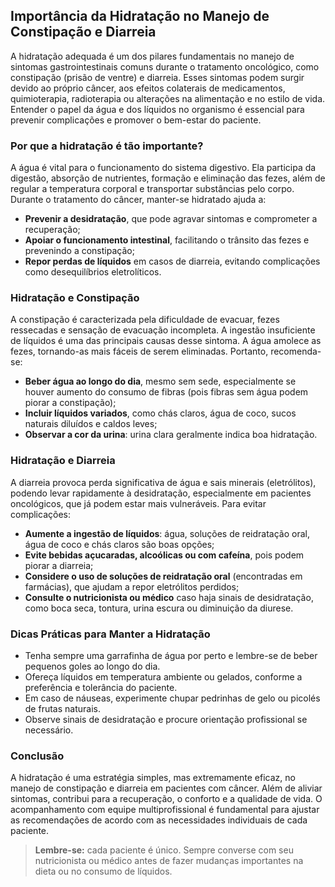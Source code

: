 
## Importância da Hidratação no Manejo de Constipação e Diarreia

A hidratação adequada é um dos pilares fundamentais no manejo de sintomas gastrointestinais comuns durante o tratamento oncológico, como constipação (prisão de ventre) e diarreia. Esses sintomas podem surgir devido ao próprio câncer, aos efeitos colaterais de medicamentos, quimioterapia, radioterapia ou alterações na alimentação e no estilo de vida. Entender o papel da água e dos líquidos no organismo é essencial para prevenir complicações e promover o bem-estar do paciente.

### Por que a hidratação é tão importante?

A água é vital para o funcionamento do sistema digestivo. Ela participa da digestão, absorção de nutrientes, formação e eliminação das fezes, além de regular a temperatura corporal e transportar substâncias pelo corpo. Durante o tratamento do câncer, manter-se hidratado ajuda a:

- **Prevenir a desidratação**, que pode agravar sintomas e comprometer a recuperação;
- **Apoiar o funcionamento intestinal**, facilitando o trânsito das fezes e prevenindo a constipação;
- **Repor perdas de líquidos** em casos de diarreia, evitando complicações como desequilíbrios eletrolíticos.

### Hidratação e Constipação

A constipação é caracterizada pela dificuldade de evacuar, fezes ressecadas e sensação de evacuação incompleta. A ingestão insuficiente de líquidos é uma das principais causas desse sintoma. A água amolece as fezes, tornando-as mais fáceis de serem eliminadas. Portanto, recomenda-se:

- **Beber água ao longo do dia**, mesmo sem sede, especialmente se houver aumento do consumo de fibras (pois fibras sem água podem piorar a constipação);
- **Incluir líquidos variados**, como chás claros, água de coco, sucos naturais diluídos e caldos leves;
- **Observar a cor da urina**: urina clara geralmente indica boa hidratação.

### Hidratação e Diarreia

A diarreia provoca perda significativa de água e sais minerais (eletrólitos), podendo levar rapidamente à desidratação, especialmente em pacientes oncológicos, que já podem estar mais vulneráveis. Para evitar complicações:

- **Aumente a ingestão de líquidos**: água, soluções de reidratação oral, água de coco e chás claros são boas opções;
- **Evite bebidas açucaradas, alcoólicas ou com cafeína**, pois podem piorar a diarreia;
- **Considere o uso de soluções de reidratação oral** (encontradas em farmácias), que ajudam a repor eletrólitos perdidos;
- **Consulte o nutricionista ou médico** caso haja sinais de desidratação, como boca seca, tontura, urina escura ou diminuição da diurese.

### Dicas Práticas para Manter a Hidratação

- Tenha sempre uma garrafinha de água por perto e lembre-se de beber pequenos goles ao longo do dia.
- Ofereça líquidos em temperatura ambiente ou gelados, conforme a preferência e tolerância do paciente.
- Em caso de náuseas, experimente chupar pedrinhas de gelo ou picolés de frutas naturais.
- Observe sinais de desidratação e procure orientação profissional se necessário.

### Conclusão

A hidratação é uma estratégia simples, mas extremamente eficaz, no manejo de constipação e diarreia em pacientes com câncer. Além de aliviar sintomas, contribui para a recuperação, o conforto e a qualidade de vida. O acompanhamento com equipe multiprofissional é fundamental para ajustar as recomendações de acordo com as necessidades individuais de cada paciente.

> **Lembre-se:** cada paciente é único. Sempre converse com seu nutricionista ou médico antes de fazer mudanças importantes na dieta ou no consumo de líquidos.
```

